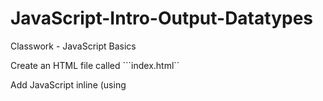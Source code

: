 # JavaScript-Intro-Output-Datatypes
Classwork - JavaScript Basics

Create an HTML file called ```index.html`` 

Add JavaScript inline (using <script> tags) that does the following:

* Defines a string variable called ```name``` and assign it your name

* Defines a numeric variable called ```age``` that contains your age

* Write the code to log ```My name is YOURNAME and I am YOURAGE``` in the developer console




<!DOCTYPE html>
<html lang="en">
<head>
    <meta charset="UTF-8">
    <title>Classwork</title>
</head>
<body>
<h1> Classwork
</h1>
<script>
    var age = 26;
    var name = "Juwan";
    console.log("My name is "+name+ " and I'm " +age);
</script>
</body>
</html>
